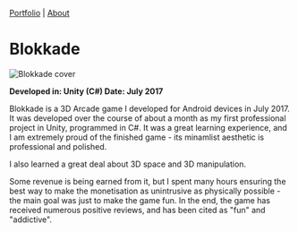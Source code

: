 [Portfolio](index.md) | [About](about.md)

# Blokkade

![Blokkade cover](https://media.discordapp.net/attachments/385469825750663169/385469936203726849/blokkade.png?width=901&height=676)

**Developed in: Unity (C#)
Date: July 2017**

Blokkade is a 3D Arcade game I developed for Android devices in July 2017. It was developed over the course of about a month as my first professional project in Unity, programmed in C#. It was a great learning experience, and I am extremely proud of the finished game - its minamlist aesthetic is professional and polished.

I also learned a great deal about 3D space and 3D manipulation.

Some revenue is being earned from it, but I spent many hours ensuring the best way to make the monetisation as unintrusive as physically possible - the main goal was just to make the game fun. In the end, the game has received numerous positive reviews, and has been cited as "fun" and "addictive".

